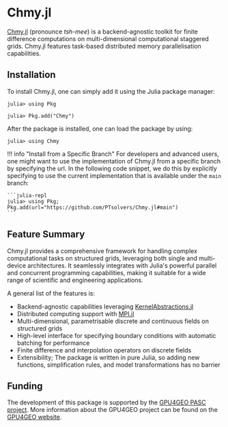# Chmy.jl

[Chmy.jl](https://github.com/PTsolvers/Chmy.jl) (pronounce *tsh-mee*) is a backend-agnostic toolkit for finite difference computations on multi-dimensional computational staggered grids. Chmy.jl features task-based distributed memory parallelisation capabilities.

## Installation

To install Chmy.jl, one can simply add it using the Julia package manager:

```julia-repl
julia> using Pkg

julia> Pkg.add("Chmy")
```

After the package is installed, one can load the package by using:

```julia-repl
julia> using Chmy
```

!!! info "Install from a Specific Branch"
    For developers and advanced users, one might want to use the implementation of Chmy.jl from a specific branch by specifying the url. In the following code snippet, we do this by explicitly specifying to use the current implementation that is available under the `main` branch:

    ```julia-repl
    julia> using Pkg; Pkg.add(url="https://github.com/PTsolvers/Chmy.jl#main")
    ```

## Feature Summary

Chmy.jl provides a comprehensive framework for handling complex computational tasks on structured grids, leveraging both single and multi-device architectures. It seamlessly integrates with Julia's powerful parallel and concurrent programming capabilities, making it suitable for a wide range of scientific and engineering applications.

A general list of the features is:

- Backend-agnostic capabilities leveraging [KernelAbstractions.jl](https://github.com/JuliaGPU/KernelAbstractions.jl)
- Distributed computing support with [MPI.jl](https://github.com/JuliaParallel/MPI.jl)
- Multi-dimensional, parametrisable discrete and continuous fields on structured grids
- High-level interface for specifying boundary conditions with automatic batching for performance
- Finite difference and interpolation operators on discrete fields
- Extensibility; The package is written in pure Julia, so adding new functions, simplification rules, and model transformations has no barrier

## Funding

The development of this package is supported by the [GPU4GEO PASC project](https://pasc-ch.org/projects/2021-2024/gpu4geo/index.html). More information about the GPU4GEO project can be found on the [GPU4GEO website](https://ptsolvers.github.io/GPU4GEO/).
